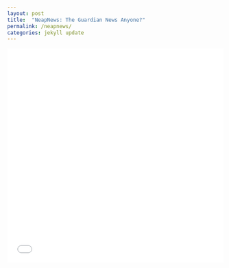 ```yaml
---
layout: post
title:  "NeapNews: The Guardian News Anyone?"
permalink: /neapnews/
categories: jekyll update
---
```


<embed width="100%" height="500px" src="/blog/guardian/index.html">